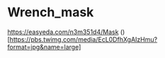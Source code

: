 # Wrench_mask

https://easyeda.com/n3m351d4/Mask
()[https://pbs.twimg.com/media/EcL0DfhXgAIzHmu?format=jpg&name=large]
